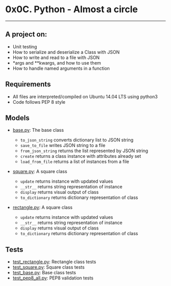 # 0x0C. Python - Almost a circle

---------------  
## A project on:
- Unit testing
- How to serialize and deserialize a Class with JSON
- How to write and read to a file with JSON
- *args and **kwargs, and how to use them
- How to handle named arguments in a function

## Requirements
- All  files are interpreted/compiled on Ubuntu 14.04 LTS using python3
- Code follows PEP 8 style

## Models
- [base.py](base.py): The base class
	- `to_json_string` converts dictionary list to JSON string
	- `save_to_file` writes JSON string to a file
	- `from_json_string` returns the list represented by JSON string
	- `create` returns a class instance with attributes already set
	- `load_from_file` returns a list of instances from a file
- [square.py](square.py): A square class
	- `update` returns instance with updated values
	- `__str__` returns string representation of instance
	- `display` returns visual output of class
	- `to_dictionary` returns dictionary representation of class

- [rectangle.py](rectangle.py): A square class
	- `update` returns instance with updated values
	- `__str__` returns string representation of instance
	- `display` returns visual output of class
	- `to_dictionary` returns dictionary representation of class

## Tests

- [test_rectangle.py](test_rectangle.py): Rectangle class tests
- [test_square.py](test_square.py): Square class tests
- [test_base.py](test_base.py): Base class tests
- [test_pep8_all.py](test_pep8_all.py): PEP8 validation tests
